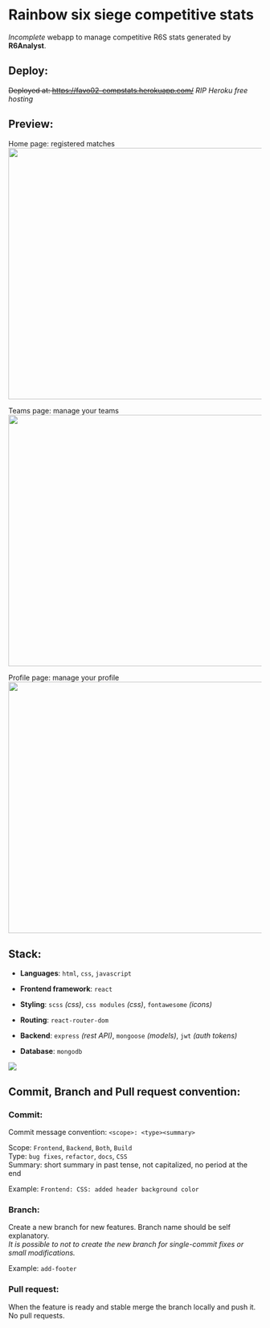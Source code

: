 # Rainbow six siege competitive stats

*Incomplete* webapp to manage competitive R6S stats generated by **R6Analyst**.

## Deploy:
~~Deployed at: https://favo02-compstats.herokuapp.com/~~ *RIP Heroku free hosting*

## Preview:
Home page: registered matches\
<img src="https://user-images.githubusercontent.com/59796435/221357899-173878af-1563-43bd-8ca0-e6a5448254b0.png" width=750 height=500 />

Teams page: manage your teams\
<img src="https://user-images.githubusercontent.com/59796435/221357901-65d30c54-a11f-47a3-b852-23fe61300168.png" width=750 height=500 />

Profile page: manage your profile\
<img src="https://user-images.githubusercontent.com/59796435/221358380-76a614fa-b739-4871-9bae-d94670e68ff4.jpg" width=750 height=500 />

## Stack:

- **Languages**: `html`, `css`, `javascript`

- **Frontend framework**: `react`
- **Styling**: `scss` *(css)*, `css modules` *(css)*, `fontawesome` *(icons)* 
- **Routing**: `react-router-dom`

- **Backend**: `express` *(rest API)*, `mongoose` *(models)*, `jwt` *(auth tokens)*
- **Database**: `mongodb`

![](https://skillicons.dev/icons?i=html,css,javascript,react,tailwind)

## Commit, Branch and Pull request convention:

### **Commit**:

Commit message convention: `<scope>: <type><summary>`

Scope: `Frontend`, `Backend`, `Both`, `Build`\
Type: `bug fixes`, `refactor`, `docs`, `CSS`\
Summary: short summary in past tense, not capitalized, no period at the end

Example: `Frontend: CSS: added header background color`

### **Branch**:
Create a new branch for new features. Branch name should be self explanatory.\
*It is possible to not to create the new branch for single-commit fixes or small modifications.*

Example: `add-footer`

### **Pull request**:
When the feature is ready and stable merge the branch locally and push it. No pull requests.
